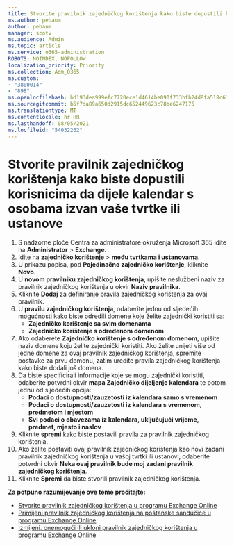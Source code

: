 ```yaml
---
title: Stvorite pravilnik zajedničkog korištenja kako biste dopustili korisnicima da dijele kalendar s osobama izvan vaše tvrtke ili ustanove
ms.author: pebaum
author: pebaum
manager: scotv
ms.audience: Admin
ms.topic: article
ms.service: o365-administration
ROBOTS: NOINDEX, NOFOLLOW
localization_priority: Priority
ms.collection: Adm_O365
ms.custom:
- "3800014"
- "898"
ms.openlocfilehash: bd193dea999efc7720ece1d4614be090f733bfb24d8fa518c61ee23cca0063dc
ms.sourcegitcommit: b5f7da89a650d2915dc652449623c78be6247175
ms.translationtype: MT
ms.contentlocale: hr-HR
ms.lasthandoff: 08/05/2021
ms.locfileid: "54032262"
---
```

# <a name="create-a-sharing-policy-to-allow-your-users-to-share-their-calendar-with-people-outside-your-organization"></a>Stvorite pravilnik zajedničkog korištenja kako biste dopustili korisnicima da dijele kalendar s osobama izvan vaše tvrtke ili ustanove

1. S nadzorne ploče Centra za administratore okruženja Microsoft 365 idite na **Administrator** > **Exchange**.
2. Idite na **zajedničko korištenje** > **među tvrtkama i ustanovama**.
3. U prikazu popisa, pod **Pojedinačno zajedničko korištenje**, kliknite **Novo**.
4. U **novom pravilniku zajedničkog korištenja**, upišite neslužbeni naziv za pravilnik zajedničkog korištenja u okvir **Naziv pravilnika**.
5. Kliknite **Dodaj** za definiranje pravila zajedničkog korištenja za ovaj pravilnik.
6. U **pravilu zajedničkog korištenja**, odaberite jednu od sljedećih mogućnosti kako biste odredili domene koje želite zajednički koristiti sa:
    - **Zajedničko korištenje sa svim domenama**
    - **Zajedničko korištenje s određenom domenom**
8. Ako odaberete **Zajedničko korištenje s određenom domenom**, upišite naziv domene koju želite zajednički koristiti. Ako želite unijeti više od jedne domene za ovaj pravilnik zajedničkog korištenja, spremite postavke za prvu domenu, zatim uredite pravila zajedničkog korištenja kako biste dodali još domena.
9. Da biste specificirali informacije koje se mogu zajednički koristiti, odaberite potvrdni okvir **mapa Zajedničko dijeljenje kalendara** te potom jednu od sljedećih opcija:
    - **Podaci o dostupnosti/zauzetosti iz kalendara samo s vremenom**
    - **Podaci o dostupnosti/zauzetosti iz kalendara s vremenom, predmetom i mjestom**
    - **Svi podaci o obavezama iz kalendara, uključujući vrijeme, predmet, mjesto i naslov**
11. Kliknite **spremi** kako biste postavili pravila za pravilnik zajedničkog korištenja.
12. Ako želite postaviti ovaj pravilnik zajedničkog korištenja kao novi zadani pravilnik zajedničkog korištenja u vašoj tvrtki ili ustanovi, odaberite potvrdni okvir **Neka ovaj pravilnik bude moj zadani pravilnik zajedničkog korištenja**.
13. Kliknite **Spremi** da biste stvorili pravilnik zajedničkog korištenja.  

**Za potpuno razumijevanje ove teme pročitajte:**

- [Stvorite pravilnik zajedničkog korištenja u programu Exchange Online](https://docs.microsoft.com/exchange/sharing/sharing-policies/create-a-sharing-policy)
- [Primijeni pravilnik zajedničkog korištenja na poštanske sandučiće u programu Exchange Online](https://docs.microsoft.com/exchange/sharing/sharing-policies/apply-a-sharing-policy)
- [Izmijeni, onemogući ili ukloni pravilnik zajedničkog korištenja u programu Exchange Online](https://docs.microsoft.com/exchange/sharing/sharing-policies/modify-a-sharing-policy)
